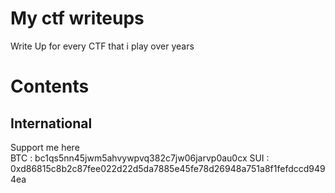 # My ctf writeups
Write Up for every CTF that i play over years

# Contents
## International

Support me here </br>
BTC : bc1qs5nn45jwm5ahvywpvq382c7jw06jarvp0au0cx
SUI : 0xd86815c8b2c87fee022d22d5da7885e45fe78d26948a751a8f1fefdccd9494ea
